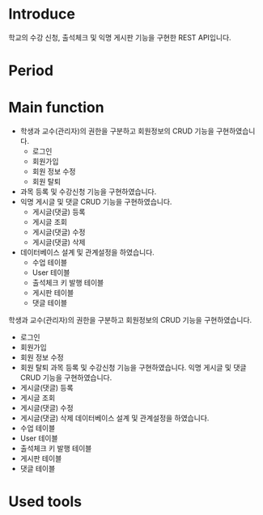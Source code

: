 # Introduce
학교의 수강 신청, 출석체크 및 익명 게시판 기능을 구현한 REST API입니다.

# Period

# Main function
- 학생과 교수(관리자)의 권한을 구분하고 회원정보의 CRUD 기능을 구현하였습니다.
    - 로그인
    - 회원가입
    - 회원 정보 수정
    - 회원 탈퇴
- 과목 등록 및 수강신청 기능을 구현하였습니다.
- 익명 게시글 및 댓글 CRUD 기능을 구현하였습니다.
    - 게시글(댓글) 등록
    - 게시글 조회
    - 게시글(댓글) 수정
    - 게시글(댓글) 삭제
- 데이터베이스 설계 및 관계설정을 하였습니다.
    - 수업 테이블
    - User 테이블
    - 출석체크 키 발행 테이블
    - 게시판 테이블
    - 댓글 테이블

학생과 교수(관리자)의 권한을 구분하고 회원정보의 CRUD 기능을 구현하였습니다.
- 로그인
- 회원가입
- 회원 정보 수정
- 회원 탈퇴
과목 등록 및 수강신청 기능을 구현하였습니다.
익명 게시글 및 댓글 CRUD 기능을 구현하였습니다.
- 게시글(댓글) 등록
- 게시글 조회
- 게시글(댓글) 수정
- 게시글(댓글) 삭제
데이터베이스 설계 및 관계설정을 하였습니다.
- 수업 테이블
- User 테이블
- 출석체크 키 발행 테이블
- 게시판 테이블
- 댓글 테이블
 
# Used tools
